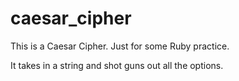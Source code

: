 # caesar_cipher
This is a Caesar Cipher. Just for some Ruby practice.

It takes in a string and shot guns out all the options.